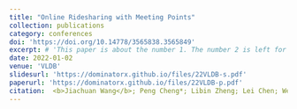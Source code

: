 ```yaml
---
title: "Online Ridesharing with Meeting Points"
collection: publications
category: conferences
doi: 'https://doi.org/10.14778/3565838.3565849'
excerpt: # 'This paper is about the number 1. The number 2 is left for future work.'
date: 2022-01-02
venue: 'VLDB'
slidesurl: 'https://dominatorx.github.io/files/22VLDB-s.pdf'
paperurl: 'https://dominatorx.github.io/files/22VLDB-p.pdf'
citation:  <b>Jiachuan Wang</b>; Peng Cheng*; Libin Zheng; Lei Chen; Wenjie Zhang
---
```

